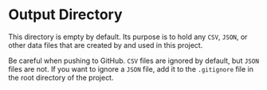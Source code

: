 # Output Directory

This directory is empty by default. Its purpose is to hold any `CSV`, `JSON`, or other data files that are created by and used in this project. 

Be careful when pushing to GitHub. `CSV` files are ignored by default, but `JSON` files are not. If you want to ignore a `JSON` file, add it to the `.gitignore` file in the root directory of the project.
